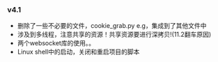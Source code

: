 ### v4.1
- 删除了一些不必要的文件，cookie_grab.py e.g，集成到了其他文件中
- 涉及到多线程，注意共享的资源！共享资源要进行深拷贝!(11.2翻车原因)
- 两个websocket库的使用。。
- Linux shell中的启动，关闭和重启项目的脚本
